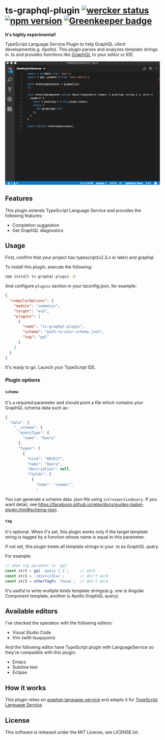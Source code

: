 # ts-graphql-plugin [![wercker status](https://app.wercker.com/status/c2528abe2327a0b1dfa007225f2de471/s/master "wercker status")](https://app.wercker.com/project/byKey/c2528abe2327a0b1dfa007225f2de471) [![npm version](https://badge.fury.io/js/ts-graphql-plugin.svg)](https://badge.fury.io/js/ts-graphql-plugin) [![Greenkeeper badge](https://badges.greenkeeper.io/Quramy/ts-graphql-plugin.svg)](https://greenkeeper.io/)

**It's highly experimental!**

TypeScript Language Service Plugin to help GraphQL client development(e.g. Apollo).
This plugin parses and analyzes template strings in .ts and provides functions like [GraphiQL](https://github.com/graphql/graphiql) to your editor or IDE.

![capture](https://raw.githubusercontent.com/Quramy/ts-graphql-plugin/master/capture.gif)

## Features

This plugin extends TypeScript Language Service and provides the following features:

- Completion suggestion
- Get GraphQL diagnostics

## Usage

First, confirm that your project has typescript(v2.3.x or later) and graphql.

To install this plugin, execute the following:

```sh
npm install ts-graphql-plugin -D
```

And configure `plugins` section in your tsconfig.json, for example:

```json
{
  "compilerOptions": {
    "module": "commonjs",
    "target": "es5",
    "plugins": [
      {
        "name": "ts-graphql-plugin",
        "schema": "path-to-your-schema.json",
        "tag": "gql" 
      }
    ]
  }
}
```

It's ready to go. Launch your TypeScript IDE.

### Plugin options

#### `schema`
It's a required parameter and should point a file which contains your GraphQL schema data such as :

```js
{
  "data": {
    "__schema": {
      "queryType": {
        "name": "Query"
      },
      "types": [
        {
          "kind": "OBJECT",
          "name": "Query",
          "description": null,
          "fields": [
            {
              "name": "viewer",
              :
```

You can generate a schema data .json file using `introspectionQuery`. If you want detail, see https://facebook.github.io/relay/docs/guides-babel-plugin.html#schema-json .

#### `tag`
It's optional. When it's set, this plugin works only if the target template string is tagged by a function whose name is equal to this parameter.

If not set, this plugin treats all template strings in your .ts as GraphQL query.

For example:

```ts
// when tag paramter is 'gql'
const str1 = gql `query { }`;     // work
const str2 = `<div></div>`;       // don't work
const str3 = otherTagFn `foooo`;  // don't work
```

It's useful to write multiple kinds template strings(e.g. one is Angular Component template, another is Apollo GraphQL query).

## Available editors
I've checked the operation with the following editors:

- Visual Studio Code
- Vim (with tsuquyomi)

And the following editor have TypeScript plugin with LanguageService so they're compatible with this plugin:

- Emacs
- Sublime text
- Eclipse

## How it works
This plugin relies on [graphql-language-service](https://github.com/graphql/graphql-language-service) and adapts it for [TypeScript Language Service](https://github.com/Microsoft/TypeScript/wiki/Architectural-Overview#layer-overview).

## License
This software is released under the MIT License, see LICENSE.txt.
